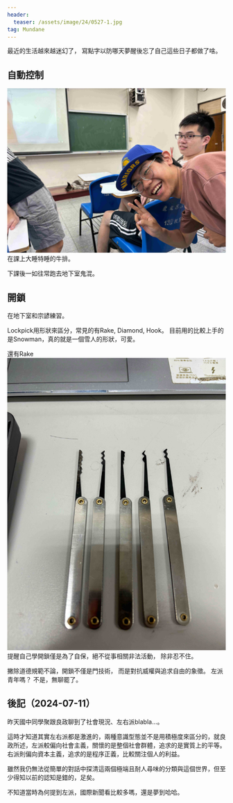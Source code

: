 ```yaml
---
header:
  teaser: /assets/image/24/0527-1.jpg
tag: Mundane
---
```

最近的生活越來越迷幻了，
寫點字以防哪天夢醒後忘了自己這些日子都做了啥。

## 自動控制

![](/assets/image/24/0527-1.jpg)
在課上大睡特睡的牛排。

下課後一如往常跑去地下室鬼混。

## 開鎖

在地下室和宗諺練習。

Lockpick用形狀來區分，常見的有Rake, Diamond, Hook。
目前用的比較上手的是Snowman，真的就是一個雪人的形狀，可愛。

還有Rake  
![](/assets/image/24/0527-2.jpg)
提醒自己學開鎖僅是為了自保，絕不從事相關非法活動，
除非忍不住。

撇除道德規範不論，開鎖不僅是門技術，
而是對抗威權與追求自由的象徵。
左派青年嗎？ 不是，無聊罷了。

## 後記（2024-07-11）

昨天國中同學聚跟良政聊到了社會現況、左右派blabla...。

這時才知道其實左右派都是激進的，兩種意識型態並不是用積極度來區分的，就良政所述，左派較偏向社會主義，關懷的是整個社會群體，追求的是實質上的平等。右派則偏向資本主義，追求的是程序正義，比較關注個人的利益。

雖然我仍無法從簡單的對話中探清這兩個極端且耐人尋味的分類與這個世界，但至少得知以前的認知是錯的，足矣。

不知道當時為何提到左派，國際新聞看比較多嗎，還是夢到哈哈。


